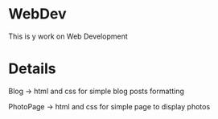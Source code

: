 # WebDev
This is y work on Web Development

# Details
Blog -> html and css for simple blog posts formatting

PhotoPage -> html and css for simple page to display photos

